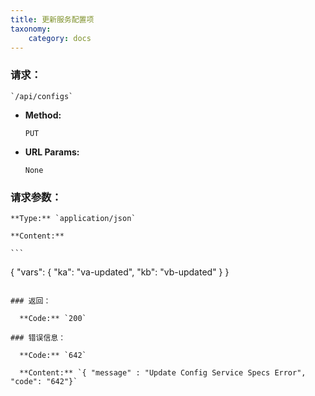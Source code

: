 ```yaml
---
title: 更新服务配置项
taxonomy:
    category: docs
---
```


### 请求：

    `/api/configs`

* **Method:**

    `PUT`

* **URL Params:**

    `None`

### 请求参数：
	
	**Type:** `application/json`
	
	**Content:**

	```
  {
    "vars":
    {
      "ka": "va-updated",
      "kb": "vb-updated"
    }
  }
  ```

### 返回：

    **Code:** `200`

### 错误信息：

    **Code:** `642`
  	
  	**Content:** `{ "message" : "Update Config Service Specs Error", "code": "642"}`